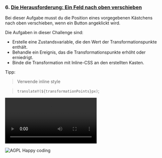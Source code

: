 ### 6. [Die Herausforderung: Ein Feld nach oben verschieben](https://malcoded.com/posts/react-component-style/)

Bei dieser Aufgabe musst du die Position eines vorgegebenen Kästchens nach oben verschieben, wenn ein Button angeklickt wird.

Die Aufgaben in dieser Challenge sind:

- Erstelle eine Zustandsvariable, die den Wert der Transformationspunkte enthält.
- Behandle ein Ereignis, das die Transformationspunkte erhöht oder erniedrigt.
- Binde die Transformation mit Inline-CSS an den erstellten Kasten.

Tipp:
> Verwende inline style

> `translateY(${transformationPoints}px)`;


![](https://scotch-res.cloudinary.com/image/upload/w_700,q_auto:good,f_auto/v1558377731/fzccrymnuqbkl748dwgm.mp4)

![AGPL Happy coding](https://img.shields.io/badge/Happy_coding-</>-blue.svg)
